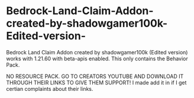 # Bedrock-Land-Claim-Addon-created-by-shadowgamer100k-Edited-version-
Bedrock Land Claim Addon created by shadowgamer100k (Edited version) works with 1.21.60 with beta-apis enabled.
This only contains the Behavior Pack. 

NO RESOURCE PACK. GO TO CREATORS YOUTUBE AND DOWNLOAD IT THROUGH THEIR LINKS TO GIVE THEM SUPPORT!
I made add it in if I get certian complaints about their links.
